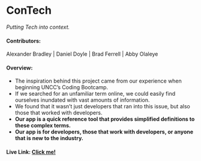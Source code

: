 # ConTech
_Putting Tech into context._

#### Contributors: 
Alexander Bradley | Daniel Doyle | Brad Ferrell | Abby Olaleye

#### Overview:
* The inspiration behind this project came from our experience when beginning UNCC’s Coding Bootcamp. 
* If we searched for an unfamiliar term online, we could easily find ourselves inundated with vast amounts of information.
* We found that it wasn’t just developers that ran into this issue, but also those that worked with developers.
* __Our app is a quick reference tool that provides simplified definitions to these complex terms.__
* __Our app is for developers, those that work with developers, or anyone that is new to the industry.__

#### Live Link: [Click me!](https://contech-app.herokuapp.com/)
